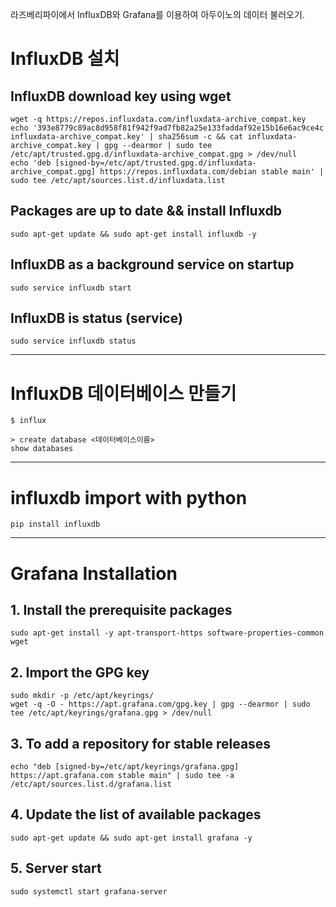 라즈베리파이에서 InfluxDB와 Grafana를 이용하여 아두이노의 데이터 불러오기.


# InfluxDB 설치

## InfluxDB download key using wget

    wget -q https://repos.influxdata.com/influxdata-archive_compat.key
    echo '393e8779c89ac8d958f81f942f9ad7fb82a25e133faddaf92e15b16e6ac9ce4c influxdata-archive_compat.key' | sha256sum -c && cat influxdata-archive_compat.key | gpg --dearmor | sudo tee /etc/apt/trusted.gpg.d/influxdata-archive_compat.gpg > /dev/null
    echo 'deb [signed-by=/etc/apt/trusted.gpg.d/influxdata-archive_compat.gpg] https://repos.influxdata.com/debian stable main' | sudo tee /etc/apt/sources.list.d/influxdata.list

## Packages are up to date && install Influxdb

    sudo apt-get update && sudo apt-get install influxdb -y

## InfluxDB as a background service on startup

    sudo service influxdb start

## InfluxDB is status (service)

    sudo service influxdb status

---

# InfluxDB 데이터베이스 만들기

    $ influx

    > create database <데이터베이스이름>
    show databases

---

# influxdb import with python

    pip install influxdb

---

# Grafana Installation

## 1. Install the prerequisite packages

    sudo apt-get install -y apt-transport-https software-properties-common wget

## 2. Import the GPG key

    sudo mkdir -p /etc/apt/keyrings/
    wget -q -O - https://apt.grafana.com/gpg.key | gpg --dearmor | sudo tee /etc/apt/keyrings/grafana.gpg > /dev/null

## 3. To add a repository for stable releases

    echo "deb [signed-by=/etc/apt/keyrings/grafana.gpg] https://apt.grafana.com stable main" | sudo tee -a /etc/apt/sources.list.d/grafana.list

## 4. Update the list of available packages

    sudo apt-get update && sudo apt-get install grafana -y

## 5. Server start

    sudo systemctl start grafana-server
